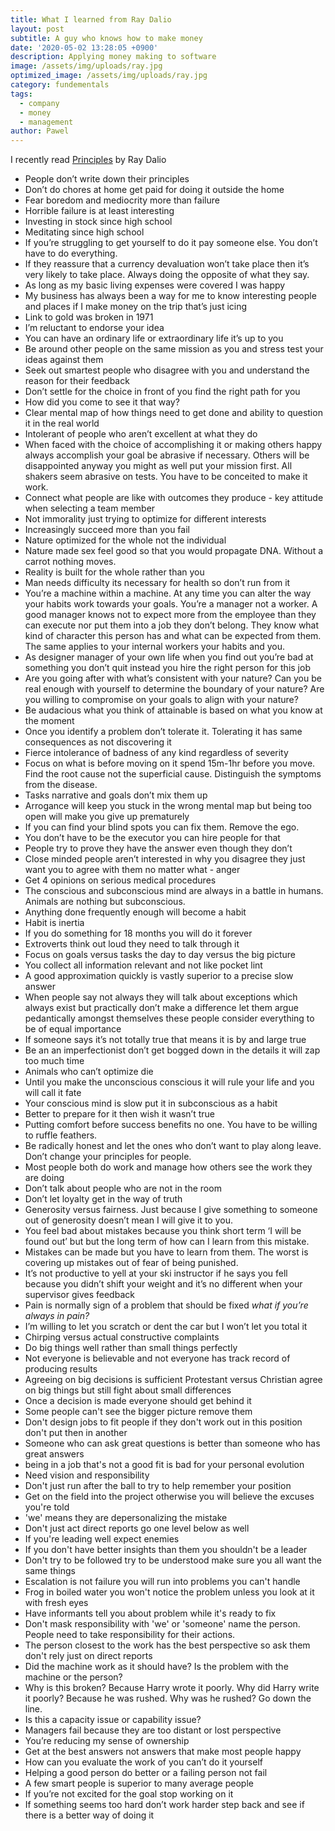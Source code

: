 ```yaml
---
title: What I learned from Ray Dalio
layout: post
subtitle: A guy who knows how to make money
date: '2020-05-02 13:28:05 +0900'
description: Applying money making to software
image: /assets/img/uploads/ray.jpg
optimized_image: /assets/img/uploads/ray.jpg
category: fundementals
tags:
  - company
  - money
  - management
author: Pawel
---
```


I recently read [Principles](https://amzn.to/2YozrKC) by Ray Dalio

* People don’t write down their principles 
* Don’t do chores at home get paid for doing it outside the home 
* Fear boredom and mediocrity more than failure 
* Horrible failure is at least interesting 
* Investing in stock since high school 
* Meditating since high school 
* If you’re struggling to get yourself to do it pay someone else.  You don’t have to do everything. 
* If they reassure that a currency devaluation won’t take place then it’s very likely to take place. Always doing the opposite of what they say. 
* As long as my basic living expenses were covered I was happy
* My business has always been a way for me to know interesting people and places if I make money on the trip that’s just icing 
* Link to gold was broken in 1971
* I’m reluctant to endorse your idea 
* You can have an ordinary life or extraordinary life it’s up to you
* Be around other people on the same mission as you and stress test your ideas against them 
* Seek out smartest people who disagree with you and understand the reason for their feedback 
* Don’t settle for the choice in front of you find the right path for you
* How did you come to see it that way?
* Clear mental map of how things need to get done and ability to question it in the real world
* Intolerant of people who aren’t excellent at what they do 
* When faced with the choice of accomplishing it or making others happy always accomplish your goal be abrasive if necessary. Others will be disappointed anyway you might as well put your mission first. All shakers seem abrasive on tests.  You have to be conceited to make it work. 
* Connect what people are like with outcomes they produce - key attitude when selecting a team member 
* Not immorality just trying to optimize for different interests 
* Increasingly succeed more than you fail
* Nature optimized for the whole not the individual 
* Nature made sex feel good so that you would propagate DNA. Without a carrot nothing moves. 
* Reality is built for the whole rather than you
* Man needs difficulty its necessary for health so don’t run from it
* You’re a machine within a machine. At any time you can alter the way your habits work towards your goals. You’re a manager not a worker. A good manager knows not to expect more from the employee than they can execute nor put them into a job they don’t belong. They know what kind of character this person has and what can be expected from them. The same applies to your internal workers your habits and you. 
* As designer manager of your own life when you find out you’re bad at something you don’t quit instead you hire the right person for this job 
* Are you going after with what’s consistent with your nature? Can you be real enough with yourself to determine the boundary of your nature? Are you willing to compromise on your goals to align with your nature?
* Be audacious what you think of attainable is based on what you know at the moment 
* Once you identify a problem don’t tolerate it. Tolerating it has same consequences as not discovering it
* Fierce intolerance of badness of any kind regardless of severity 
* Focus on what is before moving on it spend 15m-1hr before you move. Find the root cause not the superficial cause. Distinguish the symptoms from the disease.
* Tasks narrative and goals don’t mix them up
* Arrogance will keep you stuck in the wrong mental map but being too open will make you give up prematurely 
* If you can find your blind spots you can fix them. Remove the ego. 
* You don’t have to be the executor you can hire people for that 
* People try to prove they have the answer even though they don’t 
* Close minded people aren’t interested in why you disagree they just want you to agree with them no matter what - anger 
* Get 4 opinions on serious medical procedures 
* The conscious and subconscious mind are always in a battle in humans. Animals are nothing but subconscious. 
* Anything done frequently enough will become a habit 
* Habit is inertia 
* If you do something for 18 months you will do it forever 
* Extroverts think out loud they need to talk through it
* Focus on goals versus tasks the day to day versus the big picture 
* You collect all information relevant and not like pocket lint 
* A good approximation quickly is vastly superior to a precise slow answer 
* When people say not always they will talk about exceptions which always exist but practically don’t make a difference let them argue pedantically amongst themselves these people consider everything to be of equal importance 
* If someone says it’s not totally true that means it is by and large true 
* Be an an imperfectionist don’t get bogged down in the details it will zap too much time 
* Animals who can’t optimize die
* Until you make the unconscious conscious it will rule your life and you will call it fate 
* Your conscious mind is slow put it in subconscious as a habit 
* Better to prepare for it then wish it wasn’t true 
* Putting comfort before success benefits no one. You have to be willing to ruffle feathers. 
* Be radically honest and let the ones who don’t want to play along leave. Don’t change your principles for people. 
* Most people both do work and manage how others see the work they are doing 
* Don’t talk about people who are not in the room 
* Don’t let loyalty get in the way of truth 
* Generosity versus fairness. Just because I give something to someone out of generosity doesn’t mean I will give it to you.  
* You feel bad about mistakes because you think short term ‘I will be found out’ but but the long term of how can I learn from this mistake. 
* Mistakes can be made but you have to learn from them. The worst is covering up mistakes out of fear of being punished.  
* It’s not productive to yell at your ski instructor if he says you fell because you didn’t shift your weight and it’s no different when your supervisor gives feedback
* Pain is normally sign of a problem that should be fixed *what if you’re always in pain?*
* I’m willing to let you scratch or dent the car but I won’t let you total it 
* Chirping versus actual constructive complaints 
* Do big things well rather than small things perfectly
* Not everyone is believable and not everyone has track record of producing results
* Agreeing on big decisions is sufficient Protestant versus Christian agree on big things but still fight about small differences
* Once a decision is made everyone should get behind it
* Some people can't see the bigger picture remove them
* Don't design jobs to fit people if they don't work out in this position don't put then in another 
* Someone who can ask great questions is better than someone who has great answers 
* being in a job that's not a good fit is bad for your personal evolution
* Need vision and responsibility
* Don't just run after the ball to try to help remember your position
* Get on the field into the project otherwise you will believe the excuses you're told
* 'we' means they are depersonalizing the mistake
* Don't just act direct reports go one level below as well
* If you're leading well expect enemies
* If you don't have better insights than them you shouldn't be a leader
* Don't try to be followed try to be understood make sure you all want the same things
* Escalation is not failure you will run into problems you can't handle
* Frog in boiled water you won't notice the problem unless you look at it with fresh eyes
* Have informants tell you about problem while it's ready to fix
* Don't mask responsibility with 'we' or 'someone' name the person. People need to take responsibility for their actions. 
* The person closest to the work has the best perspective so ask them don't rely just on direct reports
* Did the machine work as it should have? Is the problem with the machine or the person?
* Why is this broken? Because Harry wrote it poorly. Why did Harry write it poorly? Because he was rushed. Why was he rushed? Go down the line. 
* Is this a capacity issue or capability issue?
* Managers fail because they are too distant or lost perspective
* You’re reducing my sense of ownership 
* Get at the best answers not answers that make most people happy
* How can you evaluate the work of you can’t do it yourself 
* Helping a good person do better or a failing person not fail
* A few smart people is superior to many average people 
* If you’re not excited for the goal stop working on it
* If something seems too hard don’t work harder step back and see if there is a better way of doing it
